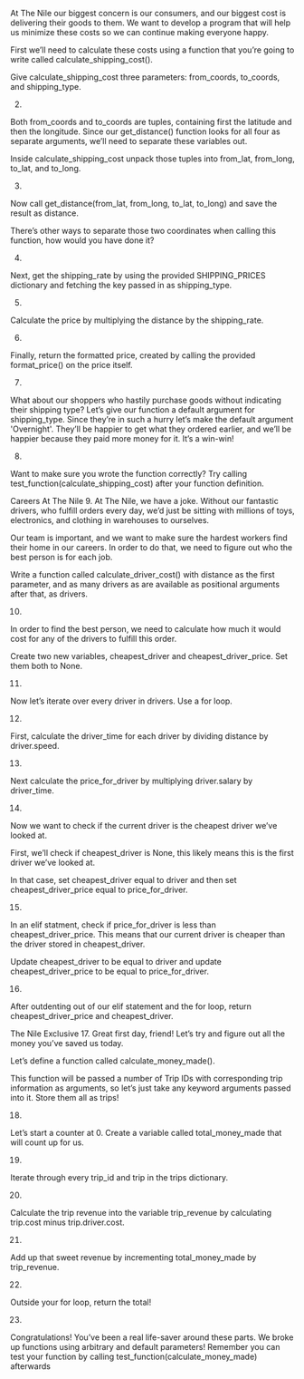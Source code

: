 At The Nile our biggest concern is our consumers, and our biggest cost is delivering their goods to them. We want to develop a program that will help us minimize these costs so we can continue making everyone happy.

First we’ll need to calculate these costs using a function that you’re going to write called calculate_shipping_cost().

Give calculate_shipping_cost three parameters: from_coords, to_coords, and shipping_type.

2.
Both from_coords and to_coords are tuples, containing first the latitude and then the longitude. Since our get_distance() function looks for all four as separate arguments, we’ll need to separate these variables out.

Inside calculate_shipping_cost unpack those tuples into from_lat, from_long, to_lat, and to_long.

3.
Now call get_distance(from_lat, from_long, to_lat, to_long) and save the result as distance.

There’s other ways to separate those two coordinates when calling this function, how would you have done it?

4.
Next, get the shipping_rate by using the provided SHIPPING_PRICES dictionary and fetching the key passed in as shipping_type.

5.
Calculate the price by multiplying the distance by the shipping_rate.

6.
Finally, return the formatted price, created by calling the provided format_price() on the price itself.

7.
What about our shoppers who hastily purchase goods without indicating their shipping type? Let’s give our function a default argument for shipping_type. Since they’re in such a hurry let’s make the default argument 'Overnight'. They’ll be happier to get what they ordered earlier, and we’ll be happier because they paid more money for it. It’s a win-win!

8.
Want to make sure you wrote the function correctly? Try calling test_function(calculate_shipping_cost) after your function definition.

Careers At The Nile
9.
At The Nile, we have a joke. Without our fantastic drivers, who fulfill orders every day, we’d just be sitting with millions of toys, electronics, and clothing in warehouses to ourselves.

Our team is important, and we want to make sure the hardest workers find their home in our careers. In order to do that, we need to figure out who the best person is for each job.

Write a function called calculate_driver_cost() with distance as the first parameter, and as many drivers as are available as positional arguments after that, as drivers.

10.
In order to find the best person, we need to calculate how much it would cost for any of the drivers to fulfill this order.

Create two new variables, cheapest_driver and cheapest_driver_price. Set them both to None.

11.
Now let’s iterate over every driver in drivers. Use a for loop.

12.
First, calculate the driver_time for each driver by dividing distance by driver.speed.

13.
Next calculate the price_for_driver by multiplying driver.salary by driver_time.

14.
Now we want to check if the current driver is the cheapest driver we’ve looked at.

First, we’ll check if cheapest_driver is None, this likely means this is the first driver we’ve looked at.

In that case, set cheapest_driver equal to driver and then set cheapest_driver_price equal to price_for_driver.

15.
In an elif statment, check if price_for_driver is less than cheapest_driver_price. This means that our current driver is cheaper than the driver stored in cheapest_driver.

Update cheapest_driver to be equal to driver and update cheapest_driver_price to be equal to price_for_driver.

16.
After outdenting out of our elif statement and the for loop, return cheapest_driver_price and cheapest_driver.

The Nile Exclusive
17.
Great first day, friend! Let’s try and figure out all the money you’ve saved us today.

Let’s define a function called calculate_money_made().

This function will be passed a number of Trip IDs with corresponding trip information as arguments, so let’s just take any keyword arguments passed into it. Store them all as trips!

18.
Let’s start a counter at 0. Create a variable called total_money_made that will count up for us.

19.
Iterate through every trip_id and trip in the trips dictionary.

20.
Calculate the trip revenue into the variable trip_revenue by calculating trip.cost minus trip.driver.cost.

21.
Add up that sweet revenue by incrementing total_money_made by trip_revenue.

22.
Outside your for loop, return the total!

23.
Congratulations! You’ve been a real life-saver around these parts. We broke up functions using arbitrary and default parameters! Remember you can test your function by calling test_function(calculate_money_made) afterwards